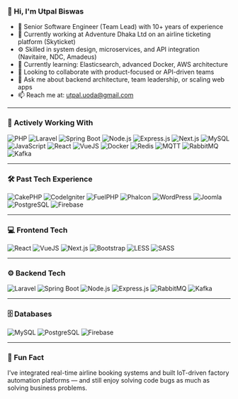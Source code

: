 ### 👋 Hi, I'm Utpal Biswas

- 💼 Senior Software Engineer (Team Lead) with 10+ years of experience  
- 🔭 Currently working at Adventure Dhaka Ltd on an airline ticketing platform (Skyticket)  
- ⚙️ Skilled in system design, microservices, and API integration (Navitaire, NDC, Amadeus)  
- 🌱 Currently learning: Elasticsearch, advanced Docker, AWS architecture  
- 👥 Looking to collaborate with product-focused or API-driven teams  
- 💬 Ask me about backend architecture, team leadership, or scaling web apps  
- 📫 Reach me at: utpal.uoda@gmail.com

---

### 🚀 Actively Working With
![PHP](https://img.shields.io/badge/php-black?logo=php&style=for-the-badge)
![Laravel](https://img.shields.io/badge/laravel-black?logo=laravel&style=for-the-badge)
![Spring Boot](https://img.shields.io/badge/springboot-black?logo=springboot&style=for-the-badge)
![Node.js](https://img.shields.io/badge/nodejs-black?logo=node.js&style=for-the-badge)
![Express.js](https://img.shields.io/badge/express-black?logo=express&style=for-the-badge)
![Next.js](https://img.shields.io/badge/next-black?logo=next.js&style=for-the-badge)
![MySQL](https://img.shields.io/badge/mysql-black?logo=mysql&style=for-the-badge)
![JavaScript](https://img.shields.io/badge/javascript-black?logo=javascript&style=for-the-badge)
![React](https://img.shields.io/badge/react-black?logo=react&style=for-the-badge)
![VueJS](https://img.shields.io/badge/vuejs-black?logo=vuejs&style=for-the-badge)
![Docker](https://img.shields.io/badge/docker-black?logo=docker&style=for-the-badge)
![Redis](https://img.shields.io/badge/redis-black?logo=redis&style=for-the-badge)
![MQTT](https://img.shields.io/badge/mqtt-black?logo=mqtt&style=for-the-badge)
![RabbitMQ](https://img.shields.io/badge/rabbitmq-black?logo=rabbitmq&style=for-the-badge)
![Kafka](https://img.shields.io/badge/kafka-black?logo=apachekafka&style=for-the-badge)

---

### 🛠️ Past Tech Experience
![CakePHP](https://img.shields.io/badge/cakephp-black?logo=cakephp&style=for-the-badge)
![CodeIgniter](https://img.shields.io/badge/codeigniter-black?logo=codeigniter&style=for-the-badge)
![FuelPHP](https://img.shields.io/badge/fuelphp-black?logo=fuelphp&style=for-the-badge)
![Phalcon](https://img.shields.io/badge/phalcon-black?logo=phalcon&style=for-the-badge)
![WordPress](https://img.shields.io/badge/wordpress-black?logo=wordpress&style=for-the-badge)
![Joomla](https://img.shields.io/badge/joomla-black?logo=joomla&style=for-the-badge)
![PostgreSQL](https://img.shields.io/badge/postgresql-black?logo=postgresql&style=for-the-badge)
![Firebase](https://img.shields.io/badge/firebase-black?logo=firebase&style=for-the-badge)

---

### 💻 Frontend Tech
![React](https://img.shields.io/badge/react-black?logo=react&style=for-the-badge)
![VueJS](https://img.shields.io/badge/vuejs-black?logo=vuejs&style=for-the-badge)
![Next.js](https://img.shields.io/badge/next-black?logo=next.js&style=for-the-badge)
![Bootstrap](https://img.shields.io/badge/bootstrap-black?logo=bootstrap&style=for-the-badge)
![LESS](https://img.shields.io/badge/less-black?logo=less&style=for-the-badge)
![SASS](https://img.shields.io/badge/sass-black?logo=sass&style=for-the-badge)

---

### ⚙️ Backend Tech
![Laravel](https://img.shields.io/badge/laravel-black?logo=laravel&style=for-the-badge)
![Spring Boot](https://img.shields.io/badge/springboot-black?logo=springboot&style=for-the-badge)
![Node.js](https://img.shields.io/badge/nodejs-black?logo=node.js&style=for-the-badge)
![Express.js](https://img.shields.io/badge/express-black?logo=express&style=for-the-badge)
![RabbitMQ](https://img.shields.io/badge/rabbitmq-black?logo=rabbitmq&style=for-the-badge)
![Kafka](https://img.shields.io/badge/kafka-black?logo=apachekafka&style=for-the-badge)

---

### 🗄️ Databases
![MySQL](https://img.shields.io/badge/mysql-black?logo=mysql&style=for-the-badge)
![PostgreSQL](https://img.shields.io/badge/postgresql-black?logo=postgresql&style=for-the-badge)
![Firebase](https://img.shields.io/badge/firebase-black?logo=firebase&style=for-the-badge)

---

### 📘 Fun Fact
I’ve integrated real-time airline booking systems and built IoT-driven factory automation platforms — and still enjoy solving code bugs as much as solving business problems.
